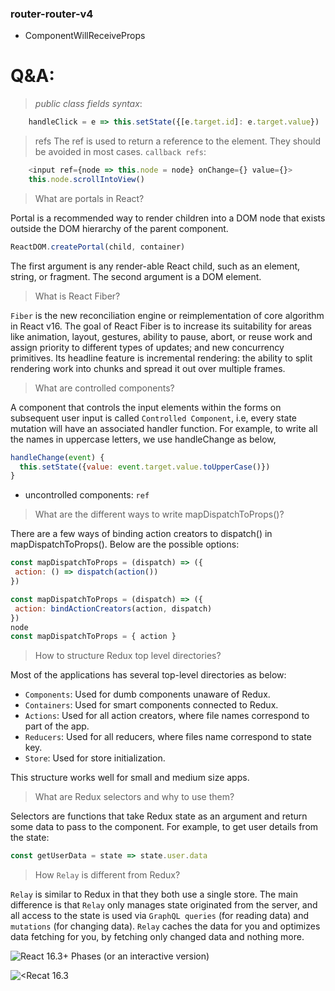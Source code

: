 
### router-router-v4

- ComponentWillReceiveProps

# Q&A:

> <i>public class fields syntax</i>:

```javascript
    handleClick = e => this.setState({[e.target.id]: e.target.value})
``` 

> refs
The ref is used to return a reference to the element. They should be avoided in most cases.
`callback refs`:
```javascript
    <input ref={node => this.node = node} onChange={} value={}>
    this.node.scrollIntoView()
```

> What are portals in React?

Portal is a recommended way to render children into a DOM node that exists outside the DOM hierarchy of the parent component.

```javascript
ReactDOM.createPortal(child, container)
```
The first argument is any render-able React child, such as an element, string, or fragment. The second argument is a DOM element.

> What is React Fiber?

`Fiber` is the new reconciliation engine or reimplementation of core algorithm in React v16. The goal of React Fiber is to increase its suitability for areas like animation, layout, gestures, ability to pause, abort, or reuse work and assign priority to different types of updates; and new concurrency primitives.
Its headline feature is incremental rendering: the ability to split rendering work into chunks and spread it out over multiple frames.

> What are controlled components?

A component that controls the input elements within the forms on subsequent user input is called `Controlled Component`, i.e, every state mutation will have an associated handler function.
For example, to write all the names in uppercase letters, we use handleChange as below,
```javascript
handleChange(event) {
  this.setState({value: event.target.value.toUpperCase()})
}
```

- uncontrolled components: `ref`

> What are the different ways to write mapDispatchToProps()?

There are a few ways of binding action creators to dispatch() in mapDispatchToProps(). Below are the possible options:

```javascript
const mapDispatchToProps = (dispatch) => ({
 action: () => dispatch(action())
})

const mapDispatchToProps = (dispatch) => ({
 action: bindActionCreators(action, dispatch)
})
node
const mapDispatchToProps = { action }
```

> How to structure Redux top level directories?

Most of the applications has several top-level directories as below:

- `Components`: Used for dumb components unaware of Redux.
- `Containers`: Used for smart components connected to Redux.
- `Actions`: Used for all action creators, where file names correspond to part of the app.
- `Reducers`: Used for all reducers, where files name correspond to state key.
- `Store`: Used for store initialization.

This structure works well for small and medium size apps.

> What are Redux selectors and why to use them?

Selectors are functions that take Redux state as an argument and return some data to pass to the component.
For example, to get user details from the state:
```javascript
const getUserData = state => state.user.data
```

> How `Relay` is different from Redux?

`Relay` is similar to Redux in that they both use a single store. The main difference is that `Relay` only manages state originated from the server, and all access to the state is used via `GraphQL queries` (for reading data) and `mutations` (for changing data). `Relay` caches the data for you and optimizes data fetching for you, by fetching only changed data and nothing more.


![React 16.3+ Phases (or an interactive version)](../_img1/phases16.3.jpg)

![<Recat 16.3](../_img1/phases.png)